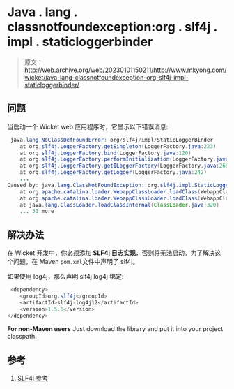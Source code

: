 # Java . lang . classnotfoundexception:org . slf4j . impl . staticloggerbinder

> 原文：<http://web.archive.org/web/20230101150211/http://www.mkyong.com/wicket/java-lang-classnotfoundexception-org-slf4j-impl-staticloggerbinder/>

## 问题

当启动一个 Wicket web 应用程序时，它显示以下错误消息:

```java
 java.lang.NoClassDefFoundError: org/slf4j/impl/StaticLoggerBinder
	at org.slf4j.LoggerFactory.getSingleton(LoggerFactory.java:223)
	at org.slf4j.LoggerFactory.bind(LoggerFactory.java:120)
	at org.slf4j.LoggerFactory.performInitialization(LoggerFactory.java:111)
	at org.slf4j.LoggerFactory.getILoggerFactory(LoggerFactory.java:269)
	at org.slf4j.LoggerFactory.getLogger(LoggerFactory.java:242)
	...
Caused by: java.lang.ClassNotFoundException: org.slf4j.impl.StaticLoggerBinder
	at org.apache.catalina.loader.WebappClassLoader.loadClass(WebappClassLoader.java:1516)
	at org.apache.catalina.loader.WebappClassLoader.loadClass(WebappClassLoader.java:1361)
	at java.lang.ClassLoader.loadClassInternal(ClassLoader.java:320)
	... 31 more 
```

## 解决办法

在 Wicket 开发中，你必须添加 **SLF4j 日志实现**，否则将无法启动。为了解决这个问题，在 Maven `pom.xml`文件中声明了 slf4j。

如果使用 log4j，那么声明 slf4j log4j 绑定:

```java
 <dependency>
	<groupId>org.slf4j</groupId>
	<artifactId>slf4j-log4j12</artifactId>
	<version>1.5.6</version>
</dependency> 
```

**For non-Maven users**
Just download the library and put it into your project classpath.

## 参考

1.  [SLF4j 参考](http://web.archive.org/web/20220805090115/http://www.slf4j.org/)

<input type="hidden" id="mkyong-current-postId" value="8926">